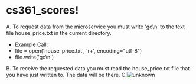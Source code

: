 # cs361_scores!
A. To request data from the microservice you must write 'go\n' to the text file house_price.txt in the current directory.
  - Example Call:
  - file = open('house_price.txt', 'r+', encoding="utf-8")
  - file.write('go\n')
 
B. To receive the requested data you must read the house_price.txt file that you have just written to. The data will be there.
C.![unknown](https://user-images.githubusercontent.com/73903526/198918937-aeda6f1d-8564-4d1b-b083-283aebd69a7d.png)
